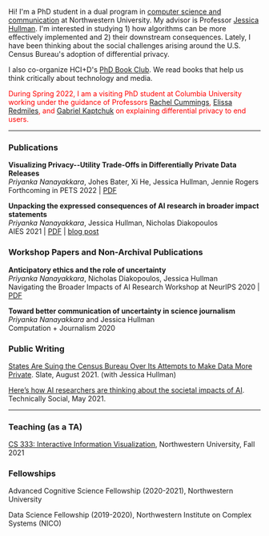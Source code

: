 Hi! I'm a PhD student in a dual program in [computer science and communication](https://tsb.northwestern.edu/ "https://tsb.northwestern.edu/") at Northwestern University. My advisor is Professor [Jessica Hullman](http://users.eecs.northwestern.edu/~jhullman/). I'm interested in studying 1) how algorithms can be more effectively implemented and 2) their downstream consequences. Lately, I have been thinking about the social challenges arising around the U.S. Census Bureau's adoption of differential privacy.

I also co-organize HCI+D's [PhD Book Club](https://hci.northwestern.edu/news-events/phd-book-club.html). We read books that help us think critically about technology and media.

<span style="color:red">During Spring 2022, I am a visiting PhD student at Columbia University working under the guidance of Professors [Rachel Cummings](https://www.engineering.columbia.edu/faculty/rachel-cummings), [Elissa Redmiles](https://elissaredmiles.com/), and [Gabriel Kaptchuk](https://cs-people.bu.edu/kaptchuk/) on explaining differential privacy to end users.</span>

---
 
### Publications
**Visualizing Privacy--Utility Trade-Offs in Differentially Private Data Releases**\
_Priyanka Nanayakkara_, Johes Bater, Xi He, Jessica Hullman, Jennie Rogers\
Forthcoming in PETS 2022 | [PDF](https://arxiv.org/pdf/2201.05964.pdf)

**Unpacking the expressed consequences of AI research in broader impact statements**\
_Priyanka Nanayakkara_, Jessica Hullman, Nicholas Diakopoulos\
AIES 2021 | [PDF](https://arxiv.org/pdf/2105.04760.pdf) | [blog post](https://medium.com/technically-social/heres-how-ai-researchers-are-thinking-about-the-societal-impacts-of-ai-b82fc3f29b4d)

### Workshop Papers and Non-Archival Publications
**Anticipatory ethics and the role of uncertainty**\
_Priyanka Nanayakkara_, Nicholas Diakopoulos, Jessica Hullman\
Navigating the Broader Impacts of AI Research Workshop at NeurIPS 2020 | [PDF](https://arxiv.org/pdf/2011.13170.pdf)

**Toward better communication of uncertainty in science journalism**\
_Priyanka Nanayakkara_ and Jessica Hullman\
Computation + Journalism 2020

### Public Writing
[States Are Suing the Census Bureau Over Its Attempts to Make Data More Private](https://slate.com/technology/2021/08/census-bureau-differential-privacy-lawsuit.html). Slate, August 2021. (with Jessica Hullman)

[Here’s how AI researchers are thinking about the societal impacts of AI](https://medium.com/technically-social/heres-how-ai-researchers-are-thinking-about-the-societal-impacts-of-ai-b82fc3f29b4d). Technically Social, May 2021.

---

### Teaching (as a TA)
[CS 333: Interactive Information Visualization](https://www.mccormick.northwestern.edu/computer-science/academics/courses/descriptions/333.html), Northwestern University, Fall 2021

### Fellowships
Advanced Cognitive Science Fellowship (2020-2021), Northwestern University

Data Science Fellowship (2019-2020), Northwestern Institute on Complex Systems (NICO)

<br/><br/>







